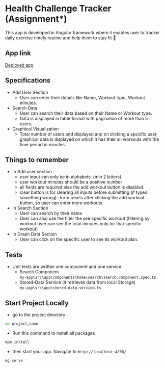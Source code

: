 # Health Challenge Tracker (Assignment\*)

This app is developed in Angular framework where it enables user to tracker daily exercise timely routine and help them to stay fit 💪

## App link

[Deployed app](https://6699e42fcc9d660008810835--effervescent-fudge-4e5338.netlify.app/)

## Specifications

- Add User Section
  - User can enter their details like Name, Workout type, Workout minutes.
- Search Data
  - User can search their data based on their Name or Workout type.
  - Data is displayed in table format with pagination of more than 5 users.
- Graphical Visualization
  - Total number of users and displayed and on clicking a specific user, graphical data is displayed on which it has their all workouts with the time period in minutes.

## Things to remember

- In Add user section
  - user input can only be in alphabets. (min 2 letters)
  - user workout minutes should be a positive number
  - all fields are required else the add workout button is disabled
  - clear button is for clearing all inputs before submitting (if typed something wrong)
    -form resets after clicking the add workout button, so user can enter more workouts.
- In Search Section
  - User can search by their name
  - User can also use the filter the see specific workout (filtering by workout user can see the total minutes only for that specific workout)
- In Graph Data Section
  - User can click on the specific user to see its workout plan.

## Tests

- Unit tests are written one component and one service
  - Search Component  
    `my-app\src\app\components\home\search\search.component.spec.ts`
  - Stored-Data Service (it retrieves data from local Storage)  
    `my-app\src\app\stored-data.service.ts`

## Start Project Locally

- go to the project directory

```bash
cd project_name
```

- Run this command to install all packages

```bash
npm install
```

- then start your app. Navigate to `http://localhost:4200/`

```bash
ng serve
```
